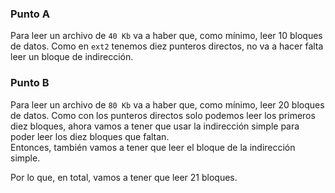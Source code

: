 ### Punto A
Para leer un archivo de `40 Kb` va a haber que, como mínimo, leer 10 bloques de datos. Como en `ext2` tenemos diez punteros directos, no va a hacer falta leer un bloque de indirección.

### Punto B
Para leer un archivo de `80 Kb` va a haber que, como mínimo, leer 20 bloques de datos. Como con los punteros directos solo podemos leer los primeros diez bloques, ahora vamos a tener que usar la indirección simple para poder leer los diez bloques que faltan.  
Entonces, también vamos a tener que leer el bloque de la indirección simple.

Por lo que, en total, vamos a tener que leer 21 bloques.
